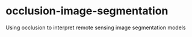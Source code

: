 # occlusion-image-segmentation
Using occlusion to interpret remote sensing image segmentation models
